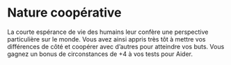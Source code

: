 # Nature coopérative

<p>La courte espérance de vie des humains leur confère une perspective particulière sur le monde. Vous avez ainsi appris très tôt à mettre vos différences de côté et coopérer avec d’autres pour atteindre vos buts. Vous gagnez un bonus de circonstances de +4 à vos tests pour Aider.</p>